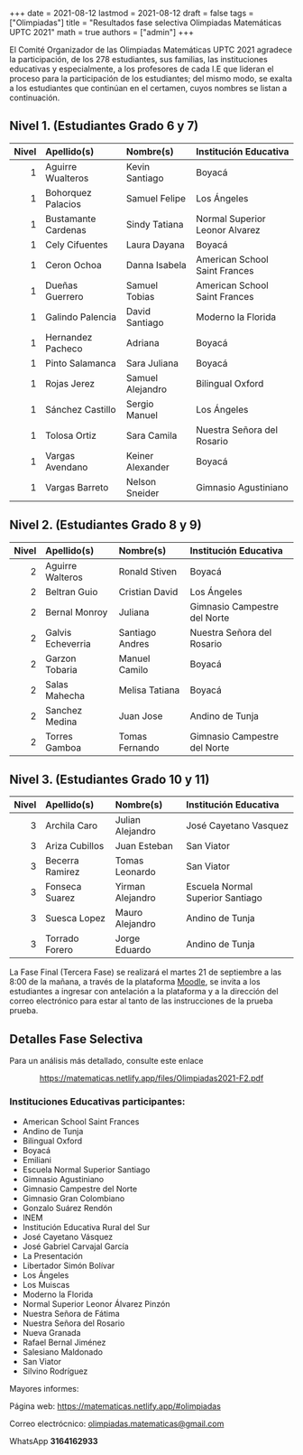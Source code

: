 +++
date      = 2021-08-12
lastmod   = 2021-08-12
draft     = false
tags      = ["Olimpiadas"]
title     = "Resultados fase selectiva Olimpiadas Matemáticas UPTC 2021"
math      = true
authors   = ["admin"]
+++

El Comité Organizador de las Olimpiadas Matemáticas UPTC 2021 agradece la participación, de los 278 estudiantes, sus familias, las instituciones educativas y especialmente, a los profesores de cada I.E que lideran el proceso para la participación de los estudiantes; del mismo modo, se exalta a los estudiantes que continúan en el certamen, cuyos nombres se listan a continuación.

## Nivel 1. (Estudiantes Grado 6 y 7)


| Nivel|Apellido(s)           |Nombre(s)              |Institución Educativa            |
|-----:|:---------------------|:----------------------|:--------------------------------|
|     1|Aguirre Wualteros     |Kevin Santiago         |Boyacá                           |
|     1|Bohorquez Palacios    |Samuel Felipe          |Los Ángeles                      |
|     1|Bustamante Cardenas   |Sindy Tatiana          |Normal Superior Leonor Alvarez   |
|     1|Cely Cifuentes        |Laura Dayana           |Boyacá                           |
|     1|Ceron Ochoa           |Danna Isabela          |American School Saint Frances    |
|     1|Dueñas Guerrero       |Samuel Tobias          |American School Saint Frances    |
|     1|Galindo Palencia      |David Santiago         |Moderno la Florida               |
|     1|Hernandez Pacheco     |Adriana                |Boyacá                           |
|     1|Pinto Salamanca       |Sara Juliana           |Boyacá                           |
|     1|Rojas Jerez           |Samuel Alejandro       |Bilingual Oxford                 |
|     1|Sánchez Castillo      |Sergio Manuel          |Los Ángeles                      |
|     1|Tolosa Ortiz          |Sara Camila            |Nuestra Señora del Rosario       |
|     1|Vargas Avendano       |Keiner Alexander       |Boyacá                           |
|     1|Vargas Barreto        |Nelson Sneider         |Gimnasio Agustiniano             |


## Nivel 2. (Estudiantes Grado 8 y 9)

| Nivel|Apellido(s)           |Nombre(s)              |Institución Educativa            |
|-----:|:---------------------|:----------------------|:--------------------------------|
|     2|Aguirre Walteros      |Ronald Stiven          |Boyacá                           |
|     2|Beltran Guio          |Cristian David         |Los Ángeles                      |
|     2|Bernal Monroy         |Juliana                |Gimnasio Campestre del Norte     |
|     2|Galvis Echeverria     |Santiago Andres        |Nuestra Señora del Rosario       |
|     2|Garzon Tobaria        |Manuel Camilo          |Boyacá                           |
|     2|Salas Mahecha         |Melisa Tatiana         |Boyacá                           |
|     2|Sanchez Medina        |Juan Jose              |Andino de Tunja                  |
|     2|Torres Gamboa         |Tomas Fernando         |Gimnasio Campestre del Norte     |


## Nivel 3. (Estudiantes Grado 10 y 11)

| Nivel|Apellido(s)           |Nombre(s)              |Institución Educativa            |
|-----:|:---------------------|:----------------------|:--------------------------------|
|     3|Archila Caro          |Julian Alejandro       |José Cayetano Vasquez            |
|     3|Ariza Cubillos        |Juan Esteban           |San Viator                       |
|     3|Becerra Ramirez       |Tomas Leonardo         |San Viator                       |
|     3|Fonseca Suarez        |Yirman Alejandro       |Escuela Normal Superior Santiago |
|     3|Suesca Lopez          |Mauro Alejandro        |Andino de Tunja                  |
|     3|Torrado Forero        |Jorge Eduardo          |Andino de Tunja                  |


La Fase Final (Tercera Fase) se realizará el martes 21 de septiembre a las 8:00 de la mañana, a través de la plataforma 
[Moodle](http://moodle.uptc.edu.co/econtinuada/), se invita a los estudiantes a ingresar con antelación a la plataforma y a la dirección del correo electrónico para estar al tanto de las instrucciones de la prueba prueba.


## Detalles Fase Selectiva

Para un análisis más detallado, consulte este enlace 

<center><a href="https://matematicas.netlify.app/files/Olimpiadas2021-F2.pdf"> https://matematicas.netlify.app/files/Olimpiadas2021-F2.pdf </a></center>

### Instituciones Educativas participantes:

* American School Saint Frances
* Andino de Tunja
* Bilingual Oxford
* Boyacá
* Emiliani
* Escuela Normal Superior Santiago
* Gimnasio Agustiniano
* Gimnasio Campestre del Norte
* Gimnasio Gran Colombiano
* Gonzalo Suárez Rendón
* INEM
* Institución Educativa Rural del Sur
* José Cayetano Vásquez
* José Gabriel Carvajal García
* La Presentación
* Libertador Simón Bolívar
* Los Ángeles
* Los Muiscas
* Moderno la Florida
* Normal Superior Leonor Álvarez Pinzón
* Nuestra Señora de Fátima
* Nuestra Señora del Rosario
* Nueva Granada
* Rafael Bernal Jiménez
* Salesiano Maldonado
* San Viator
* Silvino Rodríguez

     
Mayores informes:

Página web: https://matematicas.netlify.app/#olimpiadas

Correo electrócnico: [olimpiadas.matematicas@gmail.com](mailto:olimpiadas.matematicas@gmail.com)

WhatsApp **3164162933**
